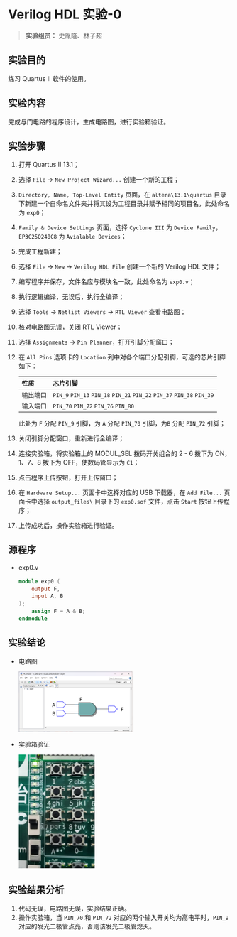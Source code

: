 # Verilog HDL 实验-0

> **实验组员：** 史胤隆、林子超

## 实验目的

练习 Quartus II 软件的使用。

## 实验内容

完成与门电路的程序设计，生成电路图，进行实验箱验证。

## 实验步骤

1. 打开 Quartus II 13.1；

1. 选择 `File` -> `New Project Wizard...` 创建一个新的工程；

1. `Directory, Name, Top-Level Entity` 页面，在 `altera\13.1\quartus` 目录下新建一个自命名文件夹并将其设为工程目录并赋予相同的项目名，此处命名为 `exp0`；

1. `Family & Device Settings` 页面，选择 `Cyclone III` 为 `Device Family`，`EP3C25Q240C8` 为 `Avialable Devices`；

1. 完成工程新建；

1. 选择 `File` -> `New` -> `Verilog HDL File` 创建一个新的 Verilog HDL 文件；

1. 编写程序并保存，文件名应与模块名一致，此处命名为 `exp0.v`；

1. 执行逻辑编译，无误后，执行全编译；

1. 选择 `Tools` -> `Netlist Viewers` -> `RTL Viewer` 查看电路图；

1. 核对电路图无误，关闭 RTL Viewer；

1. 选择 `Assignments` -> `Pin Planner`，打开引脚分配窗口；

1. 在 `All Pins` 选项卡的 `Location` 列中对各个端口分配引脚，可选的芯片引脚如下：

   | 性质     | 芯片引脚                                                               |
   | -------- | ---------------------------------------------------------------------- |
   | 输出端口 | `PIN_9` `PIN_13` `PIN_18` `PIN_21` `PIN_22` `PIN_37` `PIN_38` `PIN_39` |
   | 输入端口 | `PIN_70` `PIN_72` `PIN_76` `PIN_80`                                    |

   此处为 `F` 分配 `PIN_9` 引脚，为 `A` 分配 `PIN_70` 引脚，为`B` 分配 `PIN_72` 引脚；

1. 关闭引脚分配窗口，重新进行全编译；

1. 连接实验箱，将实验箱上的 MODUL_SEL 拨码开关组合的 2 - 6 拨下为 ON，1、7、8 拨下为 OFF，使数码管显示为 `C1`；

1. 点击程序上传按钮，打开上传窗口；

1. 在 `Hardware Setup...` 页面卡中选择对应的 USB 下载器，在 `Add File...` 页面卡中选择 `output_files\` 目录下的 `exp0.sof` 文件，点击 `Start` 按钮上传程序；

1. 上传成功后，操作实验箱进行验证。

<div STYLE="page-break-after: always;"></div>

## 源程序

- exp0.v

  ```verilog
  module exp0 (
      output F,
      input A, B
  );
      assign F = A & B;
  endmodule

  ```

## 实验结论

- 电路图

  <img src="./01.png" alt="01" style="zoom: 25%;" />

- 实验箱验证

  <img src="./02.jpg" alt="02" style="zoom: 25%;" />

## 实验结果分析

1. 代码无误，电路图无误，实验结果正确。
1. 操作实验箱，当 `PIN_70` 和 `PIN_72` 对应的两个输入开关均为高电平时，`PIN_9` 对应的发光二极管点亮，否则该发光二极管熄灭。
